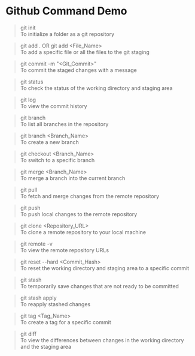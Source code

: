 # Github Command Demo

> git init  
To initialize a folder as a git repository

> git add .         OR          git add <File_Name>  
To add a specific file or all the files to the git staging

> git commit -m "<Git_Commit>"  
To commit the staged changes with a message

> git status  
To check the status of the working directory and staging area

> git log  
To view the commit history

> git branch  
To list all branches in the repository

> git branch <Branch_Name>  
To create a new branch

> git checkout <Branch_Name>  
To switch to a specific branch

> git merge <Branch_Name>  
To merge a branch into the current branch

> git pull  
To fetch and merge changes from the remote repository

> git push  
To push local changes to the remote repository

> git clone <Repository_URL>  
To clone a remote repository to your local machine

> git remote -v  
To view the remote repository URLs

> git reset --hard <Commit_Hash>  
To reset the working directory and staging area to a specific commit

> git stash  
To temporarily save changes that are not ready to be committed

> git stash apply  
To reapply stashed changes

> git tag <Tag_Name>  
To create a tag for a specific commit

> git diff  
To view the differences between changes in the working directory and the staging area